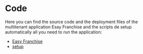 # Code

Here you can find the source code and the deployment files of the multitenant application Esay Franchise and the scripts de setup automatically all you need to run the application:
* [Easy Franchise](/code/easyfranchise/README.md)
* [setup](/code/setup/README.md)